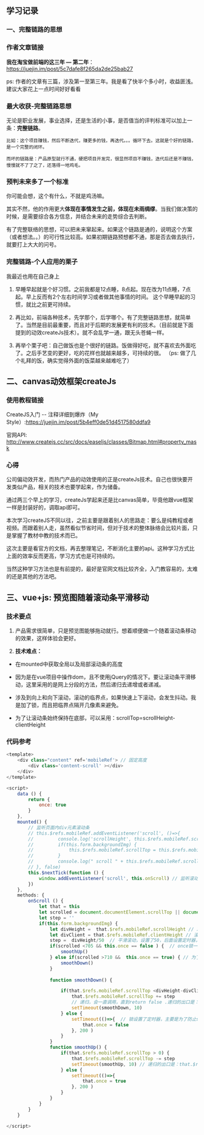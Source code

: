 ## 学习记录

<!-- **目录**
[[toc]] -->

### 一、完整链路的思想


### 作者文章链接
**我在淘宝做前端的这三年 — 第二年**： <https://juejin.im/post/5c7dafe8f265da2de25bab27>

ps: 作者的文章有三篇，涉及第一至第三年。我是看了快半个多小时，收益匪浅。建议大家花上一点时间好好看看

### 最大收获-完整链路思想

无论是职业发展，事业选择，还是生活的小事，是否值当的评判标准可以加上一条：**完整链路**。

    比如：这个项目赚钱，然后不断迭代，赚更多的钱，再迭代。。。循环下去。这就是个好的链路，是一个完整的闭环。

    而坏的链路是：产品原型就行不通，硬把项目开发完，很显然项目不赚钱，迭代后还是不赚钱，慢慢就不了了之了，还落得一地鸡毛。

### 预判未来多了一个标准

你可能会想，这个有什么，不就是鸡汤嘛。

其实不然，他的作用更大**体现在事情发生之前，体现在未雨绸缪**。当我们做决策的时候，是需要综合各方信息，并结合未来的走势综合去判断。



有了完整联络的思想，可以把未来窜起来。如果这个链路是通的，说明这个方案（或者想法。。）的可行性比较高。如果初期链路预想都不通，那是否去做去执行，就要打上大大的问号。


### 完整链路-个人应用的栗子

我最近也用在自己身上

1. 早睡早起就是个好习惯。之前我都是12点睡，8点起。现在改为11点睡，7点起。早上反而有2个左右时间学习或者做其他事情的时间。
这个早睡早起的习惯，就比之前更可持续。

2. 再比如，前端各种技术，先学那个，后学哪个。有了完整链路思想，就简单了。当然是目前最重要，而且对于后期的发展更有利的技术。（目前就是下面提到的动效createJs技术）。就不会乱学一通，跟无头苍蝇一样。

3. 再举个栗子吧：自己做饭也是个很好的链路。饭做得好吃，就不喜欢去外面吃了。之后手艺变的更好，吃的花样也就越来越多，可持续的很。
（ps: 做了几个礼拜的饭，确实觉得外面的饭菜越来越难吃了）


## 二、canvas动效框架createJs

### 使用教程链接
CreateJS入门 -- 注释详细到爆炸（My Style）:<https://juejin.im/post/5b4eff0de51d4517580ddfa9>

官网API: <http://www.createjs.cc/src/docs/easeljs/classes/Bitmap.html#property_mask>

### 心得

公司偏动效开发，而热门产品的动效使用的正是createJs技术。自己也很快要开发类似产品，相关的技术也要学起来，作为储备。

通过两三个早上的学习，createJs学起来还是比canvas简单，毕竟他跟vue框架一样是封装好的，调取api即可。

本次学习createJS不同以往，之前主要是跟着别人的思路走：要么是纯教程或者视频。而跟着别人走，虽然看似节省时间，但对于技术的整体脉络会比较片面，只是掌握了教材中教的技术而已。

这次主要是看官方的文档，再去整理笔记，不断消化主要的api。这种学习方式比上面的效率反而更高，学习方式也是可持续的。

当然这种学习方法也是有前提的，最好是官网文档比较齐全，入门教容易的，太难的还是其他的方法吧。



## 三、vue+js: 预览图随着滚动条平滑移动

### 技术要点

1. 产品需求很简单，只是预览图能够拖动就行。想着顺便做一个随着滚动条移动的效果，这样体验会更好。

2. **技术难点：**

+ 在mounted中获取全局以及局部滚动条的高度
* 因为是在vue项目中操作dom，且不使用jQuery的情况下。要让滚动条平滑移动，这里采用的是网上分段的方法，然后递归去递增或者递减。
+ 涉及到向上和向下滚动，滚动的临界点，如果快速上下滚动，会发生抖动。我是加了锁，而且把临界点隔开几像素来避免。
- 为了让滚动条始终保持在底部，可以采用：scrollTop=scrollHeight-clientHeight

### 代码参考
```js
<template>
    <div class="content" ref='mobileRef'> // 固定高度
        <div class='content-scroll' ></div>
    </div>
</template>

<script>
    data () {
        return {
            once: true
        }
    },
    mounted() {
        // 监听页面内div元素滚动条
        // this.$refs.mobileRef.addEventListener('scroll', ()=>{
        //         console.log('scrollHeight', this.$refs.mobileRef.scrollHeight)
        //         if(this.form.backgroundImg) {
        //             this.$refs.mobileRef.scrollTop = this.$refs.mobileRef.scrollHeight 
        //         }
        //         console.log(" scroll " + this.$refs.mobileRef.scrollTop)
        // }, false)
        this.$nextTick(function () {
            window.addEventListener('scroll', this.onScroll) // 监听滚动条
        })
    },
    methods: {
        onScroll () {
            let that = this
            let scrolled = document.documentElement.scrollTop || document.body.scrollTop // 获取滚动条srcollTop
            let step = ''
            if(this.form.backgroundImg) {
                let divHeight =  that.$refs.mobileRef.scrollHeight // 左侧元素的滚动条高度
                let divClient = that.$refs.mobileRef.clientHeight // 滚动条本身的高度
                step =  divHeight/50  // 平滑滚动，设置了50，后面设置定时器，每10秒变化一次
                if(scrolled <705 && this.once == false ) {  // once锁一定要是全局的，不能设置在方法onScroll中
                    smoothUp()
                } else if(scrolled >710 &&  this.once == true) { // 为了形成互斥效果，两边都需要判断scrolled的高度，以及互斥锁
                    smoothDown()
                }
         
                function smoothDown() {

                    if(that.$refs.mobileRef.scrollTop <divHeight-divClient) { // divHeight-divClient 就是srcollTOP的最大高度
                        that.$refs.mobileRef.scrollTop += step
                        // 递归，会一直调用，直到return false .递归的出口是：that.$refs.mobileRef.scrollTop =divHeight-divClient
                        setTimeout(smoothDown, 10)                         
                    } else {
                        setTimeout(()=>{  // 锁设置了定时器，主要是为了防止scrolled 在710的节点出现快速上下滑动出现的抖动行为
                            that.once = false
                        }, 200 )
                    }
                }
                function smoothUp() {
                    if(that.$refs.mobileRef.scrollTop > 0) {
                        that.$refs.mobileRef.scrollTop -= step
                        setTimeout(smoothUp, 10) // 递归的出口是：that.$refs.mobileRef.scrollTop = 0
                    } else {
                        setTimeout(()=>{
                            that.once = true
                        }, 200 )
                    }
                }
            } 
        }
    }

</script>

```




